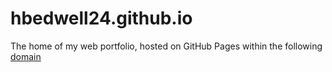 hbedwell24.github.io
======================================================
The home of my web portfolio, hosted on GitHub Pages within the following [domain](https://hbedwell24.github.io/)
